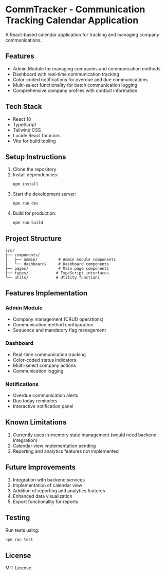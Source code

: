 # CommTracker - Communication Tracking Calendar Application

A React-based calendar application for tracking and managing company communications.

## Features

- Admin Module for managing companies and communication methods
- Dashboard with real-time communication tracking
- Color-coded notifications for overdue and due communications
- Multi-select functionality for batch communication logging
- Comprehensive company profiles with contact information

## Tech Stack

- React 18
- TypeScript
- Tailwind CSS
- Lucide React for icons
- Vite for build tooling

## Setup Instructions

1. Clone the repository
2. Install dependencies:
   ```bash
   npm install
   ```
3. Start the development server:
   ```bash
   npm run dev
   ```
4. Build for production:
   ```bash
   npm run build
   ```

## Project Structure

```
src/
├── components/
│   ├── admin/         # Admin module components
│   └── dashboard/     # Dashboard components
├── pages/             # Main page components
├── types/            # TypeScript interfaces
└── utils/            # Utility functions
```

## Features Implementation

### Admin Module
- Company management (CRUD operations)
- Communication method configuration
- Sequence and mandatory flag management

### Dashboard
- Real-time communication tracking
- Color-coded status indicators
- Multi-select company actions
- Communication logging

### Notifications
- Overdue communication alerts
- Due today reminders
- Interactive notification panel

## Known Limitations

1. Currently uses in-memory state management (would need backend integration)
2. Calendar view implementation pending
3. Reporting and analytics features not implemented

## Future Improvements

1. Integration with backend services
2. Implementation of calendar view
3. Addition of reporting and analytics features
4. Enhanced data visualization
5. Export functionality for reports

## Testing

Run tests using:
```bash
npm run test
```

## License

MIT License